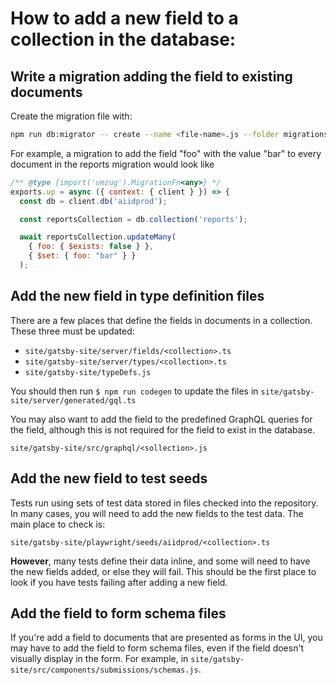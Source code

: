 # How to add a new field to a collection in the database:

## Write a migration adding the field to existing documents

Create the migration file with:

```bash
npm run db:migrator -- create --name <file-name>.js --folder migrations/
```

For example, a migration to add the field "foo" with the value "bar" 
to every document in the reports migration would look like

```javascript
/** @type {import('umzug').MigrationFn<any>} */
exports.up = async ({ context: { client } }) => {
  const db = client.db('aiidprod');

  const reportsCollection = db.collection('reports');

  await reportsCollection.updateMany(
    { foo: { $exists: false } },
    { $set: { foo: "bar" } }
  );
```

## Add the new field in type definition files

There are a few places that define the fields in documents in a collection.
These three must be updated:

- `site/gatsby-site/server/fields/<collection>.ts`
- `site/gatsby-site/server/types/<collection>.ts`
- `site/gatsby-site/typeDefs.js`

You should then run `$ npm run codegen` to update the files in `site/gatsby-site/server/generated/gql.ts`

You may also want to add the field to the predefined GraphQL queries for the field,
although this is not required for the field to exist in the database.

`site/gatsby-site/src/graphql/<sollection>.js`


## Add the new field to test seeds

Tests run using sets of test data stored in files checked into the repository.
In many cases, you will need to add the new fields to the test data.
The main place to check is:

```
site/gatsby-site/playwright/seeds/aiidprod/<collection>.ts
```

**However**, many tests define their data inline,
and some will need to have the new fields added, or else they will fail.
This should be the first place to look
if you have tests failing after adding a new field.


## Add the field to form schema files

If you're add a field to documents that are presented as forms in the UI,
you may have to add the field to form schema files,
even if the field doesn't visually display in the form.
For example, in `site/gatsby-site/src/components/submissions/schemas.js`.

